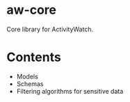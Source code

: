 aw-core
=======

Core library for ActivityWatch.


Contents
========

 - Models
 - Schemas
 - Filtering algorithms for sensitive data

